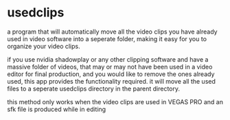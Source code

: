 # usedclips
a program that will automatically move all the video clips you have already used in video software into a seperate folder, making it easy for you to organize your video clips. 

if you use nvidia shadowplay or any other clipping software and have a massive folder of videos, that may or may not have been used in a video editor for final production, and you would like to remove the ones already used, this app provides the functionality required. it will move all the used files to a seperate usedclips directory in the parent directory. 

this method only works when the video clips are used in VEGAS PRO and an sfk file is produced while in editing
